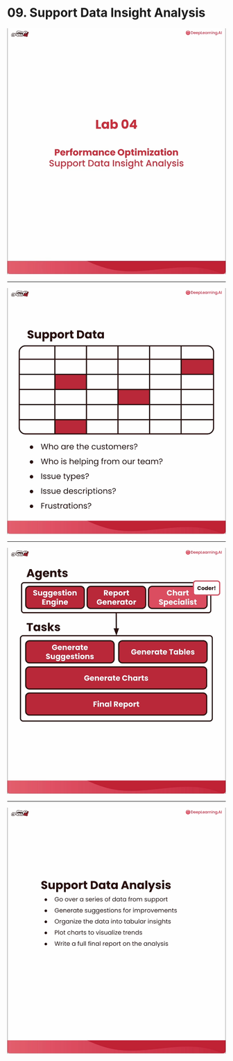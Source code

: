 # 09. Support Data Insight Analysis

![](Slides/videoframe_0.png)

---

![](Slides/videoframe_76348.png)

---

![](Slides/videoframe_180993.png)

---

![](Slides/videoframe_228306.png)
